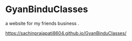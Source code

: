 # GyanBinduClasses
a website for my friends business .

https://sachinprajapati8604.github.io/GyanBinduClasses/
